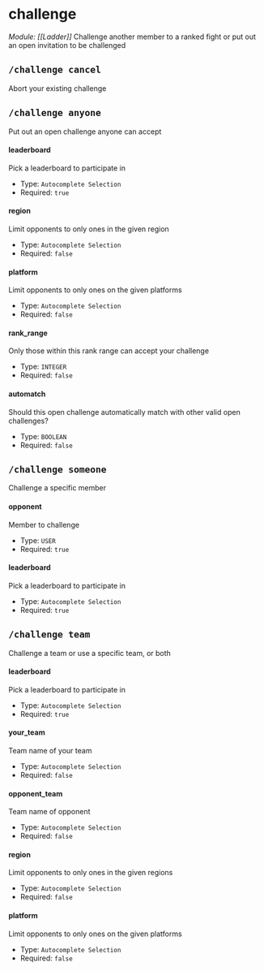 # challenge
*Module: [[Ladder]]*
Challenge another member to a ranked fight or put out an open invitation to be challenged
## `/challenge cancel`
Abort your existing challenge

## `/challenge anyone`
Put out an open challenge anyone can accept
#### leaderboard
Pick a leaderboard to participate in
- Type: `Autocomplete Selection`
- Required: `true`
#### region
Limit opponents to only ones in the given region
- Type: `Autocomplete Selection`
- Required: `false`
#### platform
Limit opponents to only ones on the given platforms
- Type: `Autocomplete Selection`
- Required: `false`
#### rank_range
Only those within this rank range can accept your challenge
- Type: `INTEGER`
- Required: `false`
#### automatch
Should this open challenge automatically match with other valid open challenges?
- Type: `BOOLEAN`
- Required: `false`
## `/challenge someone`
Challenge a specific member
#### opponent
Member to challenge
- Type: `USER`
- Required: `true`
#### leaderboard
Pick a leaderboard to participate in
- Type: `Autocomplete Selection`
- Required: `true`
## `/challenge team`
Challenge a team or use a specific team, or both
#### leaderboard
Pick a leaderboard to participate in
- Type: `Autocomplete Selection`
- Required: `true`
#### your_team
Team name of your team
- Type: `Autocomplete Selection`
- Required: `false`
#### opponent_team
Team name of opponent
- Type: `Autocomplete Selection`
- Required: `false`
#### region
Limit opponents to only ones in the given regions
- Type: `Autocomplete Selection`
- Required: `false`
#### platform
Limit opponents to only ones on the given platforms
- Type: `Autocomplete Selection`
- Required: `false`